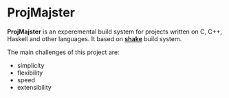 # ProjMajster

**ProjMajster** is an experemental build system for projects written on
C, C++, Haskell and other languages. It based on **[shake][]** build system.

The main challenges of this project are:
* simplicity
* flexibility
* speed
* extensibility

[shake]: http://shakebuild.com/
